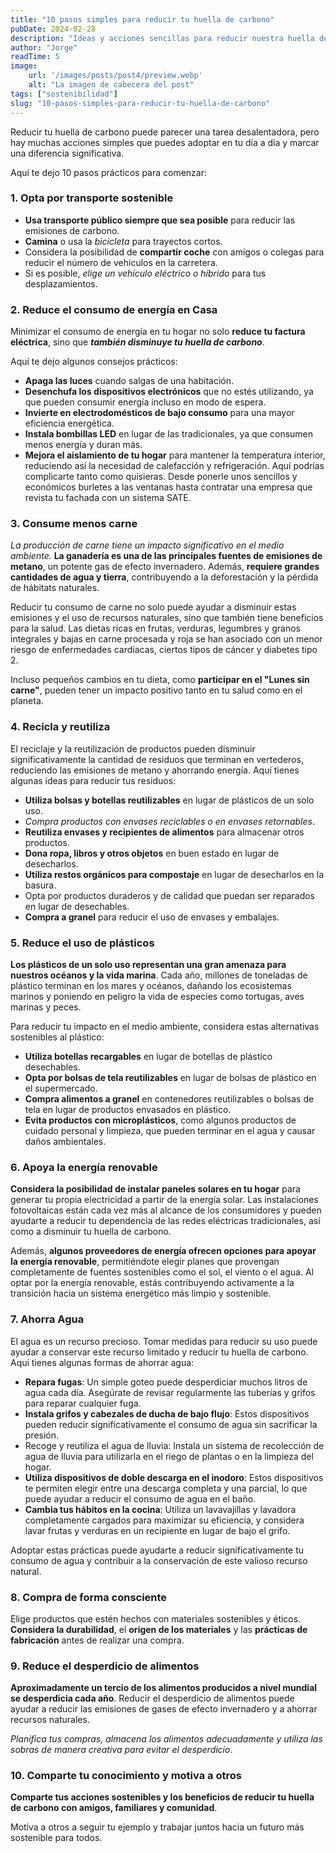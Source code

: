 ```yaml
---
title: "10 pasos simples para reducir tu huella de carbono"
pubDate: 2024-02-28
description: "Ideas y acciones sencillas para reducir nuestra huella de carbono"
author: "Jorge"
readTime: 5
image:
    url: '/images/posts/post4/preview.webp'
    alt: "La imagen de cabecera del post"
tags: ["sostenibilidad"]
slug: "10-pasos-simples-para-reducir-tu-huella-de-carbono"
---
```



Reducir tu huella de carbono puede parecer una tarea desalentadora, pero hay muchas acciones simples que puedes adoptar en tu día a día y marcar una diferencia significativa. 

Aquí te dejo 10 pasos prácticos para comenzar:

### 1. Opta por transporte sostenible

   - **Usa transporte público siempre que sea posible** para reducir las emisiones de carbono.
   - **Camina** o usa la _bicicleta_ para trayectos cortos.
   - Considera la posibilidad de **compartir coche** con amigos o colegas para reducir el número de vehículos en la carretera.
   - Si es posible, _elige un vehículo eléctrico o híbrido_ para tus desplazamientos.

### 2. Reduce el consumo de energía en Casa

   Minimizar el consumo de energía en tu hogar no solo **reduce tu factura eléctrica**, sino que _**también disminuye tu huella de carbono**_. 
   
Aquí te dejo algunos consejos prácticos:

* **Apaga las luces** cuando salgas de una habitación.
* **Desenchufa los dispositivos electrónicos** que no estés utilizando, ya que pueden consumir energía incluso en modo de espera.
* **Invierte en electrodomésticos de bajo consumo** para una mayor eficiencia energética.
* **Instala bombillas LED** en lugar de las tradicionales, ya que consumen menos energía y duran más.
* **Mejora el aislamiento de tu hogar** para mantener la temperatura interior, reduciendo así la necesidad de calefacción y refrigeración. Aquí podrías complicarte tanto como quisieras. Desde ponerle unos sencillos y económicos burletes a las ventanas hasta contratar una empresa que revista tu fachada con un sistema SATE.

### 3. Consume menos carne

   _La producción de carne tiene un impacto significativo en el medio ambiente._ **La ganadería es una de las principales fuentes de emisiones de metano**, un potente gas de efecto invernadero. Además, **requiere grandes cantidades de agua y tierra**, contribuyendo a la deforestación y la pérdida de hábitats naturales.

Reducir tu consumo de carne no solo puede ayudar a disminuir estas emisiones y el uso de recursos naturales, sino que también tiene beneficios para la salud. Las dietas ricas en frutas, verduras, legumbres y granos integrales y bajas en carne procesada y roja se han asociado con un menor riesgo de enfermedades cardíacas, ciertos tipos de cáncer y diabetes tipo 2.

Incluso pequeños cambios en tu dieta, como **participar en el "Lunes sin carne"**, pueden tener un impacto positivo tanto en tu salud como en el planeta.

### 4. Recicla y reutiliza

   El reciclaje y la reutilización de productos pueden disminuir significativamente la cantidad de residuos que terminan en vertederos, reduciendo las emisiones de metano y ahorrando energía. Aquí tienes algunas ideas para reducir tus residuos:

* **Utiliza bolsas y botellas reutilizables** en lugar de plásticos de un solo uso.
* _Compra productos con envases reciclables o en envases retornables_.
* **Reutiliza envases y recipientes de alimentos** para almacenar otros productos.
* **Dona ropa, libros y otros objetos** en buen estado en lugar de desecharlos.
* **Utiliza restos orgánicos para compostaje** en lugar de desecharlos en la basura.
* Opta por productos duraderos y de calidad que puedan ser reparados en lugar de desechables.
* **Compra a granel** para reducir el uso de envases y embalajes.

### 5. Reduce el uso de plásticos

   **Los plásticos de un solo uso representan una gran amenaza para nuestros océanos y la vida marina**. Cada año, millones de toneladas de plástico terminan en los mares y océanos, dañando los ecosistemas marinos y poniendo en peligro la vida de especies como tortugas, aves marinas y peces.

Para reducir tu impacto en el medio ambiente, considera estas alternativas sostenibles al plástico:

* **Utiliza botellas recargables** en lugar de botellas de plástico desechables.
* **Opta por bolsas de tela reutilizables** en lugar de bolsas de plástico en el supermercado.
* **Compra alimentos a granel** en contenedores reutilizables o bolsas de tela en lugar de productos envasados en plástico.
* **Evita productos con microplásticos**, como algunos productos de cuidado personal y limpieza, que pueden terminar en el agua y causar daños ambientales.

### 6. Apoya la energía renovable

   **Considera la posibilidad de instalar paneles solares en tu hogar** para generar tu propia electricidad a partir de la energía solar. Las instalaciones fotovoltaicas están cada vez más al alcance de los consumidores y pueden ayudarte a reducir tu dependencia de las redes eléctricas tradicionales, así como a disminuir tu huella de carbono.

Además, **algunos proveedores de energía ofrecen opciones para apoyar la energía renovable**, permitiéndote elegir planes que provengan completamente de fuentes sostenibles como el sol, el viento o el agua. Al optar por la energía renovable, estás contribuyendo activamente a la transición hacia un sistema energético más limpio y sostenible.

### 7. Ahorra Agua

   El agua es un recurso precioso. Tomar medidas para reducir su uso puede ayudar a conservar este recurso limitado y reducir tu huella de carbono. Aquí tienes algunas formas de ahorrar agua:

* **Repara fugas**: Un simple goteo puede desperdiciar muchos litros de agua cada día. Asegúrate de revisar regularmente las tuberías y grifos para reparar cualquier fuga.
* **Instala grifos y cabezales de ducha de bajo flujo**: Estos dispositivos pueden reducir significativamente el consumo de agua sin sacrificar la presión.
* Recoge y reutiliza el agua de lluvia: Instala un sistema de recolección de agua de lluvia para utilizarla en el riego de plantas o en la limpieza del hogar.
* **Utiliza dispositivos de doble descarga en el inodoro**: Estos dispositivos te permiten elegir entre una descarga completa y una parcial, lo que puede ayudar a reducir el consumo de agua en el baño.
* **Cambia tus hábitos en la cocina**: Utiliza un lavavajillas y lavadora completamente cargados para maximizar su eficiencia, y considera lavar frutas y verduras en un recipiente en lugar de bajo el grifo.

Adoptar estas prácticas puede ayudarte a reducir significativamente tu consumo de agua y contribuir a la conservación de este valioso recurso natural.

### 8. Compra de forma consciente

   Elige productos que estén hechos con materiales sostenibles y éticos. **Considera la durabilidad**, el **origen de los materiales** y las **prácticas de fabricación** antes de realizar una compra.

### 9. Reduce el desperdicio de alimentos

   **Aproximadamente un tercio de los alimentos producidos a nivel mundial se desperdicia cada año**. Reducir el desperdicio de alimentos puede ayudar a reducir las emisiones de gases de efecto invernadero y a ahorrar recursos naturales. 
   
_Planifica tus compras, almacena los alimentos adecuadamente y utiliza las sobras de manera creativa para evitar el desperdicio_.

### 10. Comparte tu conocimiento y motiva a otros

**Comparte tus acciones sostenibles y los beneficios de reducir tu huella de carbono con amigos, familiares y comunidad**. 

Motiva a otros a seguir tu ejemplo y trabajar juntos hacia un futuro más sostenible para todos.